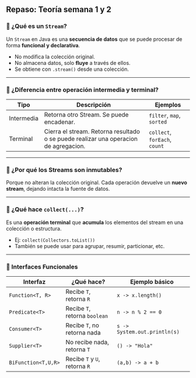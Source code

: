 Repaso:
Teoría semana 1 y 2
---

### 🔹 ¿Qué es un `Stream`?

Un `Stream` en Java es una **secuencia de datos** que se puede procesar de forma **funcional y declarativa**.

* No modifica la colección original.
* No almacena datos, solo **fluye** a través de ellos.
* Se obtiene con `.stream()` desde una colección.

---

### 🔹 ¿Diferencia entre operación intermedia y terminal?

| Tipo       | Descripción                                           | Ejemplos                      |
| ---------- | ----------------------------------------------------- | ----------------------------- |
| Intermedia | Retorna otro Stream. Se puede encadenar.              | `filter`, `map`, `sorted`     |
| Terminal   | Cierra el stream. Retorna resultado o se puede realizar una operacion de agregacion. | `collect`, `forEach`, `count` |

---

### 🔹 ¿Por qué los Streams son inmutables?

Porque no alteran la colección original.
Cada operación devuelve un **nuevo stream**, dejando intacta la fuente de datos.

---

### 🔹 ¿Qué hace `collect(...)`?

Es una **operación terminal** que **acumula** los elementos del stream en una colección o estructura.

* Ej: `collect(Collectors.toList())`
* También se puede usar para agrupar, resumir, particionar, etc.

---

### 🔹 Interfaces Funcionales

| Interfaz            | ¿Qué hace?                    | Ejemplo básico               |
| ------------------- | ----------------------------- | ---------------------------- |
| `Function<T, R>`    | Recibe `T`, retorna `R`       | `x -> x.length()`            |
| `Predicate<T>`      | Recibe `T`, retorna `boolean` | `n -> n % 2 == 0`            |
| `Consumer<T>`       | Recibe `T`, no retorna nada   | `s -> System.out.println(s)` |
| `Supplier<T>`       | No recibe nada, retorna `T`   | `() -> "Hola"`               |
| `BiFunction<T,U,R>` | Recibe `T` y `U`, retorna `R` | `(a,b) -> a + b`             |
